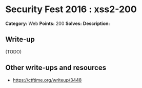 # Security Fest 2016 : xss2-200

**Category:** Web
**Points:** 200
**Solves:** 
**Description:**



## Write-up

(TODO)

## Other write-ups and resources

* https://ctftime.org/writeup/3448
